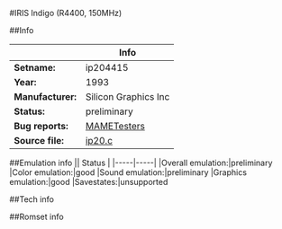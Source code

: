 #IRIS Indigo (R4400, 150MHz)

##Info

||Info|
|-----|-----|
|**Setname:**|ip204415
|**Year:**|1993
|**Manufacturer:**|Silicon Graphics Inc
|**Status:**|preliminary
|**Bug reports:**|[MAMETesters](http://mametesters.org/view_all_set.php?type=1&temporary=y&search=ip20.c)
|**Source file:**|[ip20.c](https://github.com/mamedev/mame/blob/master/src/mess/drivers/ip20.c)

##Emulation info
|| Status |
|-----|-----|
|Overall emulation:|preliminary
|Color emulation:|good
|Sound emulation:|preliminary
|Graphics emulation:|good
|Savestates:|unsupported

##Tech info

##Romset info

<!--- START OF EDITED COMMENT DO NOT TOUCH TEXT ABOVE-->
